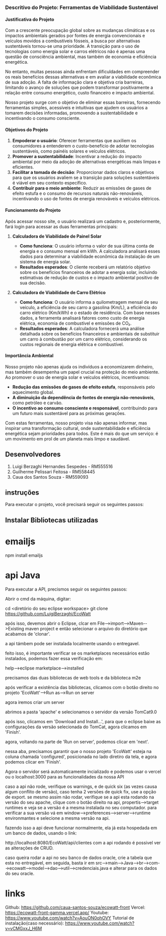 ### Descritivo do Projeto: Ferramentas de Viabilidade Sustentável  

#### **Justificativa do Projeto**  
Com a crescente preocupação global sobre as mudanças climáticas e os impactos ambientais gerados por fontes de energia convencionais e veículos movidos a combustíveis fósseis, a busca por alternativas sustentáveis tornou-se uma prioridade. A transição para o uso de tecnologias como energia solar e carros elétricos não é apenas uma questão de consciência ambiental, mas também de economia e eficiência energética.  

No entanto, muitas pessoas ainda enfrentam dificuldades em compreender os reais benefícios dessas alternativas e em avaliar a viabilidade econômica de sua adoção. A falta de informação clara e objetiva cria barreiras, limitando o avanço de soluções que podem transformar positivamente a relação entre consumo energético, custo financeiro e impacto ambiental.  

Nosso projeto surge com o objetivo de eliminar essas barreiras, fornecendo ferramentas simples, acessíveis e intuitivas que ajudem os usuários a tomarem decisões informadas, promovendo a sustentabilidade e incentivando o consumo consciente.  

#### **Objetivos do Projeto**  
1. **Empoderar o usuário**: Oferecer ferramentas que auxiliem os consumidores a entenderem o custo-benefício de adotar tecnologias sustentáveis, como painéis solares e veículos elétricos.  
2. **Promover a sustentabilidade**: Incentivar a redução do impacto ambiental por meio da adoção de alternativas energéticas mais limpas e eficientes.  
3. **Facilitar a tomada de decisão**: Proporcionar dados claros e objetivos para que os usuários avaliem se a transição para soluções sustentáveis é viável em seu contexto específico.  
4. **Contribuir para o meio ambiente**: Reduzir as emissões de gases de efeito estufa e o consumo de recursos naturais não-renováveis, incentivando o uso de fontes de energia renováveis e veículos elétricos.  

#### **Funcionamento do Projeto**  
Após acessar nosso site, o usuário realizará um cadastro e, posteriormente, fará login para acessar as duas ferramentas principais:  

1. **Calculadora de Viabilidade de Painel Solar**  
   - **Como funciona**: O usuário informa o valor de sua última conta de energia e o consumo mensal em kWh. A calculadora analisará esses dados para determinar a viabilidade econômica da instalação de um sistema de energia solar.  
   - **Resultados esperados**: O cliente receberá um relatório objetivo sobre os benefícios financeiros de adotar a energia solar, incluindo estimativas de redução de custos e o impacto ambiental positivo de sua decisão.  

2. **Calculadora de Viabilidade de Carro Elétrico**  
   - **Como funciona**: O usuário informa a quilometragem mensal de seu veículo, a eficiência de seu carro a gasolina (Km/L), a eficiência do carro elétrico (Km/kWh) e o estado de residência. Com base nesses dados, a ferramenta analisará fatores como custo de energia elétrica, economia de combustível e emissões de CO₂.  
   - **Resultados esperados**: A calculadora fornecerá uma análise detalhada sobre os benefícios financeiros e ambientais de substituir um carro à combustão por um carro elétrico, considerando os custos regionais de energia elétrica e combustível.  

#### **Importância Ambiental**  
Nosso projeto não apenas ajuda os indivíduos a economizarem dinheiro, mas também desempenha um papel crucial na proteção do meio ambiente. Ao promover o uso de energia solar e veículos elétricos, incentivamos:  
- **Redução das emissões de gases de efeito estufa**, responsáveis pelo aquecimento global.  
- **A diminuição da dependência de fontes de energia não-renováveis**, como petróleo e carvão.  
- **O incentivo ao consumo consciente e responsável**, contribuindo para um futuro mais sustentável para as próximas gerações.  

Com estas ferramentas, nosso projeto visa não apenas informar, mas inspirar uma transformação cultural, onde sustentabilidade e eficiência energética sejam prioridades para todos. Este é mais do que um serviço: é um movimento em prol de um planeta mais limpo e saudável.

## Desenvolvedores

1. Luigi Berzaghi Hernandes Sespedes - RM555516
2. Guilherme Pelissari Feitosa - RM558445
3. Caua dos Santos Souza - RM559093

## instruções
Para executar o projeto, você precisará seguir os seguintes passos:
## Instalar Bibliotecas utilizadas

# emailjs

npm install emailjs

# api Java

Para executar a API, precismos seguir os seguintes passos:

Abrir o cmd da máquina, digitar: 

cd <diretório do seu eclipse workspace>
git clone https://github.com/LuigiBerzaghi/EcoWatt

após isso, devemos abrir o Eclipse, clcar em File-->import-->Maven-->Existing maven project
e então selecionar o arquivo do diretório que acabamos de 'clonar'.

a api támbem pode ser instalada localmente usando o entregavel.

feito isso, é importante verificar se os marketplaces necessários estão instalados, podemos fazer essa verificação em:

help-->eclipse marketplace-->installed

precisamos das duas bibliotecas de web tools e da biblioteca m2e

após verificar a existência das bibliotecas, clicamos com o botão direito no projeto 'EcoWatt'-->Run as-->Run on server

agora iremos criar um server

abrimos a pasta 'apache' e selecionamos o servidor da versão TomCat9.0

após isso, clicamos em 'Download and Install...', para que o eclipse baixe as configurações da versão selecionada do TomCat,
agora clicamos em 'Finish'.

agora, voltando na parte de 'Run on server', podemos clicar em 'next'.

nessa aba, precisamos garantir que o nosso projeto 'EcoWatt' esteja na coluna chamada 'configured', posicionada no lado diretiro da tela,
e agora podemos clicar em 'Finish'.

Agora o servidor será automaticamente incializado e podemos usar o vercel ou o localhost:3000 para as funcionalidades da nossa API

caso a api não rode, verifique os warnings, e de quick six (as vezes causa algum conflito de versão), caso tenha 2 versões de quick fix,
use a opção de export. se mesmo assim não rodar, verifique se a api esta rodando na versão do seu apache, clique com o botão direito na api,
propertis-->target runtimes e veja se a versão é a mesma instalada no seu computador. para verificar a sua versão vá em window-->preferences-->server-->runtime environmantes e selecione a mesma versão na api.

fazendo isso a api deve funcionar normalmente, ela já esta hospedada em um banco de dados, usando o link:

http://localhost:8080/EcoWatt/api/clientes com a api rodando é possivel ver as alterações de CRUD.

caso queira rodar a api no seu banco de dados oracle, crie a tabela que esta no entregável, em seguida, basta ir em src-->main-->Java-->br-->com-->ecowatt-->model-->dao-->util-->credenciais.java e alterar para os dados do seu oracle.


# links

Github:  https://github.com/caua-santos-souza/ecowatt-front
Vercel:  https://ecowatt-front-gamma.vercel.app/
Youtube: https://www.youtube.com/watch?v=AouON0ohOVY
Tutorial de instalação(caso necessário): https://www.youtube.com/watch?v=vCMGxxJ_H6M
